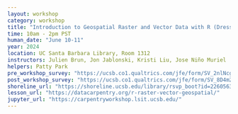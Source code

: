```yaml
---
layout: workshop
category: workshop
title: "Introduction to Geospatial Raster and Vector Data with R (Dress Rehearsal)"
time: 10am - 2pm PST
human_date: "June 10-11"
year: 2024
location: UC Santa Barbara Library, Room 1312
instructors: Julien Brun, Jon Jablonski, Kristi Liu, Jose Niño Muriel
helpers: Patty Park
pre_workshop_survey: "https://ucsb.co1.qualtrics.com/jfe/form/SV_2nlNcgGv3OTPQYS"
post_workshop_survey: "https://ucsb.co1.qualtrics.com/jfe/form/SV_8D4m2J8UgHUK1rE"
shoreline_url: "https://shoreline.ucsb.edu/library/rsvp_boot?id=2260563"
lesson_url: "https://datacarpentry.org/r-raster-vector-geospatial/"
jupyter_url: "https://carpentryworkshop.lsit.ucsb.edu/"
---
```

